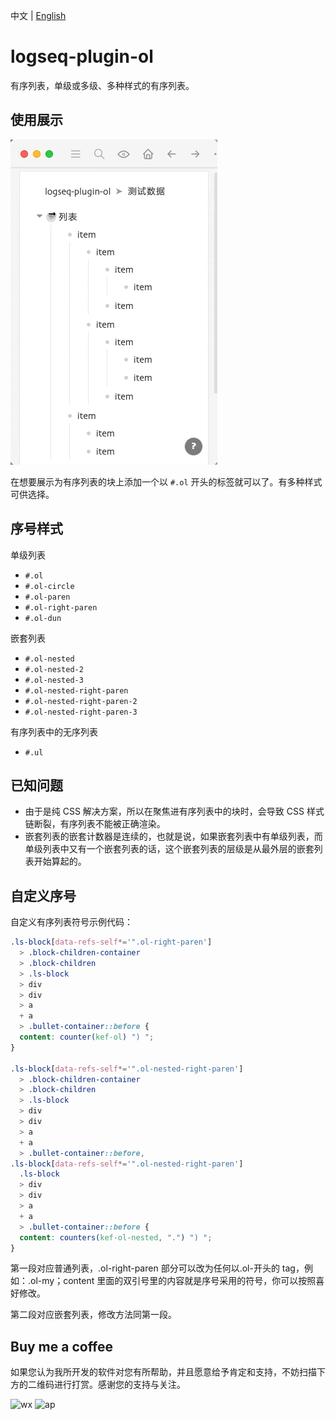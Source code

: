 中文 | [English](README.en.md)

# logseq-plugin-ol

有序列表，单级或多级、多种样式的有序列表。

## 使用展示

![demo](./demo.gif)

在想要展示为有序列表的块上添加一个以 `#.ol` 开头的标签就可以了。有多种样式可供选择。

## 序号样式

单级列表

- `#.ol`
- `#.ol-circle`
- `#.ol-paren`
- `#.ol-right-paren`
- `#.ol-dun`

嵌套列表

- `#.ol-nested`
- `#.ol-nested-2`
- `#.ol-nested-3`
- `#.ol-nested-right-paren`
- `#.ol-nested-right-paren-2`
- `#.ol-nested-right-paren-3`

有序列表中的无序列表

- `#.ul`

## 已知问题

- 由于是纯 CSS 解决方案，所以在聚焦进有序列表中的块时，会导致 CSS 样式链断裂，有序列表不能被正确渲染。
- 嵌套列表的嵌套计数器是连续的，也就是说，如果嵌套列表中有单级列表，而单级列表中又有一个嵌套列表的话，这个嵌套列表的层级是从最外层的嵌套列表开始算起的。

## 自定义序号

自定义有序列表符号示例代码：

```css
.ls-block[data-refs-self*='".ol-right-paren']
  > .block-children-container
  > .block-children
  > .ls-block
  > div
  > div
  > a
  + a
  > .bullet-container::before {
  content: counter(kef-ol) ") ";
}

.ls-block[data-refs-self*='".ol-nested-right-paren']
  > .block-children-container
  > .block-children
  > .ls-block
  > div
  > div
  > a
  + a
  > .bullet-container::before,
.ls-block[data-refs-self*='".ol-nested-right-paren']
  .ls-block
  > div
  > div
  > a
  + a
  > .bullet-container::before {
  content: counters(kef-ol-nested, ".") ") ";
}
```

第一段对应普通列表，.ol-right-paren 部分可以改为任何以.ol-开头的 tag，例如：.ol-my；content 里面的双引号里的内容就是序号采用的符号，你可以按照喜好修改。

第二段对应嵌套列表，修改方法同第一段。

## Buy me a coffee

如果您认为我所开发的软件对您有所帮助，并且愿意给予肯定和支持，不妨扫描下方的二维码进行打赏。感谢您的支持与关注。

![wx](https://user-images.githubusercontent.com/3410293/236807219-cf21180a-e7f8-44a9-abde-86e1e6df999b.jpg) ![ap](https://user-images.githubusercontent.com/3410293/236807256-f79768a7-16e0-4cbf-a9f3-93f230feee30.jpg)
